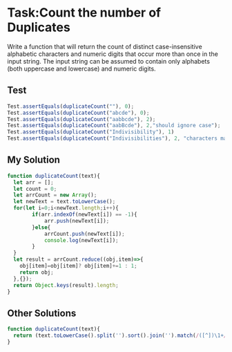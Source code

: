# Task:Count the number of Duplicates
Write a function that will return the count of distinct case-insensitive alphabetic characters and numeric digits that occur more than once in the input string. The input string can be assumed to contain only alphabets (both uppercase and lowercase) and numeric digits.
## Test
```javascript
Test.assertEquals(duplicateCount(""), 0);
Test.assertEquals(duplicateCount("abcde"), 0);
Test.assertEquals(duplicateCount("aabbcde"), 2);
Test.assertEquals(duplicateCount("aabBcde"), 2,"should ignore case");
Test.assertEquals(duplicateCount("Indivisibility"), 1)
Test.assertEquals(duplicateCount("Indivisibilities"), 2, "characters may not be adjacent")
```
## My Solution
```javascript
function duplicateCount(text){
  let arr = [];
  let count = 0;
  let arrCount = new Array();
  let newText = text.toLowerCase();
  for(let i=0;i<newText.length;i++){
        if(arr.indexOf(newText[i]) == -1){
            arr.push(newText[i]);
        }else{
            arrCount.push(newText[i]);
            console.log(newText[i]);
        }
  }
  let result = arrCount.reduce((obj,item)=>{
    obj[item]=obj[item]? obj[item]+=1 : 1;
    return obj; 
  },{});
  return Object.keys(result).length;
}
```
## Other Solutions
```javascript
function duplicateCount(text){
  return (text.toLowerCase().split('').sort().join('').match(/([^])\1+/g) || []).length;
}
```